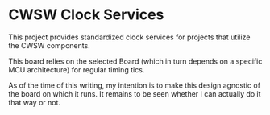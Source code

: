 # CWSW Clock Services

This project provides standardized clock services for projects that utilize the CWSW components.

This board relies on the selected Board (which in turn depends on a specific MCU architecture) for
regular timing tics.

As of the time of this writing, my intention is to make this design agnostic of the board on which
it runs. It remains to be seen whether I can actually do it that way or not.
